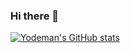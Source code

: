 ### Hi there 👋

[![Yodeman's GitHub stats](https://github-readme-stats.vercel.app/api?username=Yodeman)](https://github.com/anuraghazra/github-readme-stats)

<!---a href="https://github.com/Yodeman">
  <img align="center" src="https://github-readme-stats.vercel.app/api?username=Yodeman&show_icons=true&theme=dark&hide_title=true" alt="My GitHub Stats" />
</a>
<br>
<a href="https://github.com/Yodeman">
  <img align="center" src="https://github-readme-stats.vercel.app/api/top-langs/?username=Yodeman&layout=compact&title_color=6aa6f8&text_color=8a919a&icon_color=6aa6f8&bg_color=0e1116&exclude_repo=" alt="Yodeman's Language Stats" />
</a --->

<!---
Yodeman/Yodeman is a ✨ special ✨ repository because its `README.md` (this file) appears on your GitHub profile.
You can click the Preview link to take a look at your changes.

- 👀 I’m interested in ...
- 🌱 I’m currently learning ...
- 💞️ I’m looking to collaborate on ...
- 📫 How to reach me ...
--->
